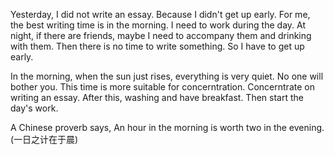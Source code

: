 Yesterday, I did not write an essay. Because I didn't get up early. For me, the best writing time is in the morning. I need to work during the day. At night, if there are friends, maybe I need to accompany them and drinking with them. Then there is no time to write something. So I have to get up early.

In the morning, when the sun just rises, everything is very quiet. No one will bother you. This time is more suitable for concerntration. Concerntrate on writing an essay. After this, washing and have breakfast. Then start the day's work.

A Chinese proverb says, An hour in the morning is worth two in the evening. (一日之计在于晨)
